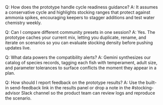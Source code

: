 Q: How does the prototype handle cycle readiness guidance?
A: It assumes a conservative cycle and highlights stocking ranges that protect against ammonia spikes, encouraging keepers to stagger additions and test water chemistry weekly.

Q: Can I compare different community presets in one session?
A: Yes. The prototype caches your current mix, letting you duplicate, rename, and iterate on scenarios so you can evaluate stocking density before pushing updates live.

Q: What data powers the compatibility alerts?
A: Gemini synthesizes our catalog of species records, tagging each fish with temperament, adult size, and parameter tolerances to surface conflicts the moment they appear in a plan.

Q: How should I report feedback on the prototype results?
A: Use the built-in send-feedback link in the results panel or drop a note in the #stocking-advisor Slack channel so the product team can review logs and reproduce the scenario.
